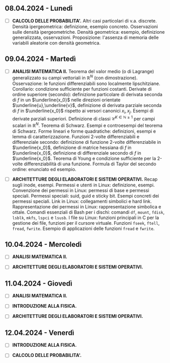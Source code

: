## 08.04.2024 - Lunedì
- [ ] **CALCOLO DELLE PROBABILITA'.** Altri casi particolari di v.a. discrete. Densità ipergeometrica: definizione, esempio concreto. Osservazioni sulle densità ipergeometriche. Densità geometrica: esempio, definizione generalizzata, osservazioni. Proposizione: l'assenza di memoria delle variabili aleatorie con densità geometrica.

## 09.04.2024 - Martedì
- [ ] **ANALISI MATEMATICA II.** Teorema del valor medio (o di Lagrange) generalizzato su campi vettoriali in $\mathbb{R}^N$ (con dimostrazione). Osservazione: le funzioni differenziabili sono localmente lipschitziane. Corollario: condizione sufficiente per funzioni costanti. Derivate di ordine superiore (secondo): definizione particolare di derivata seconda di $f$ in un $\underline{x_0}$ nelle direzioni orientate $\underline{u},\underline{v}$, definizione di derivata parziale seconda di $f$ in $\underline{x_0}$ rispetto ai versori canonici $x_i, x_j$. Esempi di derivate parziali superiori. Definizione di classi $\mathcal{C}^{K \in \mathbb{N} \geq 1}$ per campi scalari in $\mathbb{R}^N$. Teorema di Schwarz. Esempi e controesempi del teorema di Schwarz. Forme lineari e forme quadratiche: definizioni, esempi e lemma di caratterizzazione. Funzioni 2-volte differenziabili e differenziale secondo: definizione di funzione 2-volte differenziabile in $\underline{x_0}$, definizione di matrice hessiana di $f$ in $\underline{x_0}$, definizione di differenziale secondo di $f$ in $\underline{x_0}$. Teorema di Young e condizione sufficiente per la 2-volte differenziabilità di una funzione. Formula di Taylor del secondo ordine: enunciato ed esempio.

- [ ] **ARCHITETTURE DEGLI ELABORATORI E SISTEMI OPERATIVI.** Recap sugli inode, esempi. Permessi e utenti in Linux: definizione, esempi. Convenzione dei permessi in Linux: permessi di base e permessi speciali. Permessi speciali: suid, guid e sticky bit. Esempi concreti dei permessi speciali. Link in Linux: collegamenti simbolici e hard link. Rappresentazione dei permessi in Linux: rappresentazione simbolica e ottale. Comandi essenziali di Bash per i dischi: comandi `df`, `mount`, `fdisk`, `lsblk`, `mkfs`, `lspci` e `lsusb`. I file su Linux: funzioni principali in C per la gestione dei file, funzioni per il cursore virtuale. Funzioni `fseek`, `ftell`, `fread`, `fwrite`. Esempio di applicazioni delle funzioni `fread` e `fwrite`. 

## 10.04.2024 - Mercoledì
- [ ] **ANALISI MATEMATICA II.**

- [ ] **ARCHITETTURE DEGLI ELABORATORI E SISTEMI OPERATIVI.** 

## 11.04.2024 - Giovedì
- [ ] **ANALISI MATEMATICA II.**

- [ ] **INTRODUZIONE ALLA FISICA.**

- [ ] **ARCHITETTURE DEGLI ELABORATORI E SISTEMI OPERATIVI.** 

## 12.04.2024 - Venerdì
- [ ] **INTRODUZIONE ALLA FISICA.**

- [ ] **CALCOLO DELLE PROBABILITA'.**
